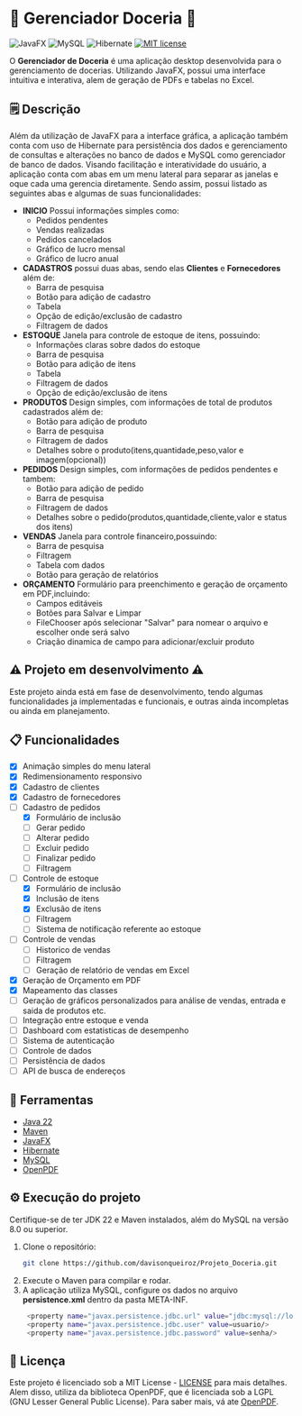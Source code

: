 # 🧁 Gerenciador Doceria 🧁

 ![JavaFX](https://img.shields.io/badge/javafx-%23FF0000.svg?style=for-the-badge&logo=javafx&logoColor=white) ![MySQL](https://img.shields.io/badge/mysql-4479A1.svg?style=for-the-badge&logo=mysql&logoColor=white) ![Hibernate](https://img.shields.io/badge/Hibernate-59666C?style=for-the-badge&logo=Hibernate&logoColor=white)  [![MIT license](https://img.shields.io/badge/License-MIT-blue.svg)](https://lbesson.mit-license.org/)

O **Gerenciador de Doceria** é uma aplicação desktop desenvolvida para o gerenciamento de docerias. Utilizando JavaFX, possui uma interface intuitiva e interativa, alem de geração de PDFs e tabelas no Excel.

## 🗒 Descrição
Além da utilização de JavaFX para a interface gráfica, a aplicação também conta com uso de Hibernate para persistência dos dados e gerenciamento de consultas e alterações no banco de dados e MySQL como gerenciador de banco de dados.
Visando facilitação e interatividade do usuário, a aplicação conta com abas em um menu lateral para separar as janelas e oque cada uma gerencia diretamente. Sendo assim, possui listado as seguintes abas e algumas de suas funcionalidades:

- **INICIO** Possui informações simples como:
	- Pedidos pendentes
	- Vendas realizadas
	- Pedidos cancelados
	- Gráfico de lucro mensal
	- Gráfico de lucro anual
- **CADASTROS**  possui duas abas, sendo elas **Clientes** e **Fornecedores** além de:
	- Barra de pesquisa
	- Botão para adição de cadastro
	- Tabela
	- Opção de edição/exclusão de cadastro
	- Filtragem de dados
- **ESTOQUE** Janela para controle de estoque de itens, possuindo:
	- Informações claras sobre dados do estoque
	- Barra de pesquisa
	- Botão para adição de itens
	- Tabela
	- Filtragem de dados
	- Opção de edição/exclusão de itens
- **PRODUTOS** Design simples, com informações de total de produtos cadastrados além de:
	- Botão para adição de produto
	- Barra de pesquisa
	- Filtragem de dados
	- Detalhes sobre o produto(itens,quantidade,peso,valor e imagem(opcional))
- **PEDIDOS** Design simples, com informações de pedidos pendentes e tambem:
	- Botão para adição de pedido
	- Barra de pesquisa
	- Filtragem de dados
	- Detalhes sobre o pedido(produtos,quantidade,cliente,valor e status dos itens)
- **VENDAS** Janela para controle financeiro,possuindo:
	- Barra de pesquisa
	- Filtragem
	- Tabela com dados
	- Botão para geração de relatórios
 - **ORÇAMENTO** Formulário para preenchimento e geração de orçamento em PDF,incluindo:
 	- Campos editáveis
  	- Botões para Salvar e Limpar
   	- FileChooser após selecionar "Salvar" para nomear o arquivo e escolher onde será salvo
   	- Criação dinamica de campo para adicionar/excluir produto 	    


## ⚠️ Projeto em desenvolvimento ⚠️

Este projeto ainda está em fase de desenvolvimento, tendo algumas funcionalidades ja implementadas e funcionais, e outras ainda incompletas ou ainda em planejamento.

## 📋 Funcionalidades

- [x] Animação simples do menu lateral
- [x] Redimensionamento responsivo
- [x] Cadastro de clientes
- [x] Cadastro de fornecedores
- [ ] Cadastro de pedidos
  - [x] Formulário de inclusão
  - [ ] Gerar pedido
  - [ ] Alterar pedido
  - [ ] Excluir pedido
  - [ ] Finalizar pedido
  - [ ] Filtragem 
- [ ] Controle de estoque
  - [x] Formulário de inclusão 
  - [x] Inclusão de itens
  - [x] Exclusão de itens
  - [ ] Filtragem
  - [ ] Sistema de notificação referente ao estoque
- [ ] Controle de vendas
  - [ ] Historico de vendas
  - [ ] Filtragem
  - [ ] Geração de relatório de vendas em Excel
- [x] Geração de Orçamento em PDF
- [x] Mapeamento das classes
- [ ] Geração de gráficos personalizados para análise de vendas, entrada e saida de produtos etc.
- [ ] Integração entre estoque e venda
- [ ] Dashboard com estatisticas de desempenho
- [ ] Sistema de autenticação
- [ ] Controle de dados
- [ ] Persistência de dados
- [ ] API de busca de endereços

## 🔨 Ferramentas
- [Java 22](https://docs.oracle.com/en/java/javase/22/)
- [Maven](https://maven.apache.org/guides/index.html)
- [JavaFX](https://www.oracle.com/java/technologies/javase/javafx-docs.html)
- [Hibernate](https://hibernate.org/orm/documentation/6.6/)
- [MySQL](https://docs.oracle.com/cd/E17952_01/)
- [OpenPDF](https://github.com/LibrePDF/OpenPDF)

## ⚙ Execução do projeto

  Certifique-se de ter JDK 22 e Maven instalados, além do MySQL na versão 8.0 ou superior.
1. Clone o repositório:
     ```bash
     git clone https://github.com/davisonqueiroz/Projeto_Doceria.git
     ```
2. Execute o Maven para compilar e rodar.  
3. A aplicação utiliza MySQL, configure os dados no arquivo **persistence.xml** dentro da pasta META-INF.
     ```bash
      <property name="javax.persistence.jdbc.url" value="jdbc:mysql://localhost:3306/seu_banco_de_dados"/>
      <property name="javax.persistence.jdbc.user" value=usuario/>
      <property name="javax.persistence.jdbc.password" value=senha/>
     ```
## 📃 Licença

Este projeto é licenciado sob a MIT License - [LICENSE](https://github.com/davisonqueiroz/Projeto_Doceria/tree/main?tab=License-1-ov-file) para mais detalhes.
Alem disso, utiliza da biblioteca OpenPDF, que é licenciada sob a LGPL (GNU Lesser General Public License). Para saber mais, vá ate [OpenPDF](https://github.com/LibrePDF/OpenPDF?tab=readme-ov-file).
